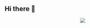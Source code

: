 ## Hi there 👋
<p align="center">
  <img src="/workspaces/rafaeljosebraga/eToSsNm65xFUUJSLsz6Lm4.gif"/>
</p>

